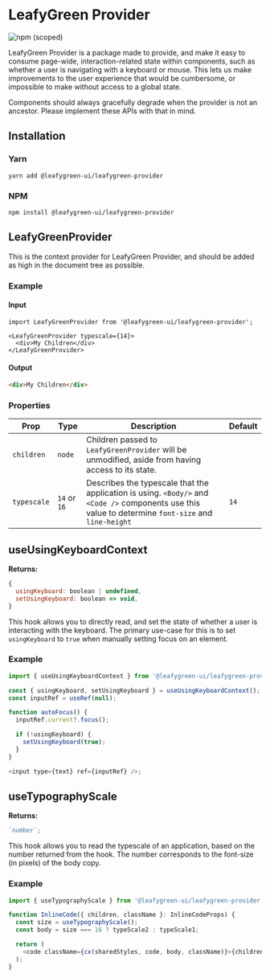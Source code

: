 # LeafyGreen Provider

![npm (scoped)](https://img.shields.io/npm/v/@leafygreen-ui/leafygreen-provider.svg)

LeafyGreen Provider is a package made to provide, and make it easy to consume page-wide, interaction-related state within components, such as whether a user is navigating with a keyboard or mouse. This lets us make improvements to the user experience that would be cumbersome, or impossible to make without access to a global state.

Components should always gracefully degrade when the provider is not an ancestor. Please implement these APIs with that in mind.

## Installation

### Yarn

```shell
yarn add @leafygreen-ui/leafygreen-provider
```

### NPM

```shell
npm install @leafygreen-ui/leafygreen-provider
```

## LeafyGreenProvider

This is the context provider for LeafyGreen Provider, and should be added as high in the document tree as possible.

### Example

#### Input

```JS
import LeafyGreenProvider from '@leafygreen-ui/leafygreen-provider';

<LeafyGreenProvider typescale={14}>
  <div>My Children</div>
</LeafyGreenProvider>
```

#### Output

```HTML
<div>My Children</div>
```

### Properties

| Prop        | Type         | Description                                                                                                                                          | Default |
| ----------- | ------------ | ---------------------------------------------------------------------------------------------------------------------------------------------------- | ------- |
| `children`  | `node`       | Children passed to `LeafyGreenProvider` will be unmodified, aside from having access to its state.                                                   |         |
| `typescale` | `14` or `16` | Describes the typescale that the application is using. `<Body/>` and `<Code />` components use this value to determine `font-size` and `line-height` | `14`    |

## useUsingKeyboardContext

**Returns:**

```js
{
  usingKeyboard: boolean | undefined,
  setUsingKeyboard: boolean => void,
}
```

This hook allows you to directly read, and set the state of whether a user is interacting with the keyboard. The primary use-case for this is to set `usingKeyboard` to `true` when manually setting focus on an element.

### Example

```js
import { useUsingKeyboardContext } from '@leafygreen-ui/leafygreen-provider';

const { usingKeyboard, setUsingKeyboard } = useUsingKeyboardContext();
const inputRef = useRef(null);

function autoFocus() {
  inputRef.current?.focus();

  if (!usingKeyboard) {
    setUsingKeyboard(true);
  }
}

<input type={text} ref={inputRef} />;
```

## useTypographyScale

**Returns:**

```js
`number`;
```

This hook allows you to read the typescale of an application, based on the number returned from the hook. The number corresponds to the font-size (in pixels) of the body copy.

### Example

```js
import { useTypographyScale } from '@leafygreen-ui/leafygreen-provider';

function InlineCode({ children, className }: InlineCodeProps) {
  const size = useTypographyScale();
  const body = size === 16 ? typeScale2 : typeScale1;

  return (
    <code className={cx(sharedStyles, code, body, className)}>{children}</code>
  );
}
```
